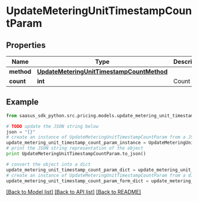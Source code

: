 # UpdateMeteringUnitTimestampCountParam


## Properties
Name | Type | Description | Notes
------------ | ------------- | ------------- | -------------
**method** | [**UpdateMeteringUnitTimestampCountMethod**](UpdateMeteringUnitTimestampCountMethod.md) |  | 
**count** | **int** | Count | 

## Example

```python
from saasus_sdk_python.src.pricing.models.update_metering_unit_timestamp_count_param import UpdateMeteringUnitTimestampCountParam

# TODO update the JSON string below
json = "{}"
# create an instance of UpdateMeteringUnitTimestampCountParam from a JSON string
update_metering_unit_timestamp_count_param_instance = UpdateMeteringUnitTimestampCountParam.from_json(json)
# print the JSON string representation of the object
print UpdateMeteringUnitTimestampCountParam.to_json()

# convert the object into a dict
update_metering_unit_timestamp_count_param_dict = update_metering_unit_timestamp_count_param_instance.to_dict()
# create an instance of UpdateMeteringUnitTimestampCountParam from a dict
update_metering_unit_timestamp_count_param_form_dict = update_metering_unit_timestamp_count_param.from_dict(update_metering_unit_timestamp_count_param_dict)
```
[[Back to Model list]](../README.md#documentation-for-models) [[Back to API list]](../README.md#documentation-for-api-endpoints) [[Back to README]](../README.md)


